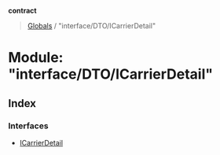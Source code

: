 **contract**

> [Globals](../README.md) / "interface/DTO/ICarrierDetail"

# Module: "interface/DTO/ICarrierDetail"

## Index

### Interfaces

* [ICarrierDetail](../interfaces/_interface_dto_icarrierdetail_.icarrierdetail.md)

